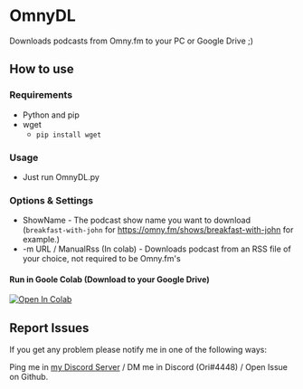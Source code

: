 # OmnyDL
Downloads podcasts from Omny.fm to your PC or Google Drive ;)

## How to use
### Requirements
* Python and pip
* wget
  * `pip install wget`
### Usage
* Just run OmnyDL.py
### Options & Settings
* ShowName - The podcast show name you want to download (`breakfast-with-john` for https://omny.fm/shows/breakfast-with-john for example.)
* -m URL / ManualRss (In colab) - Downloads podcast from an RSS file of your choice, not required to be Omny.fm's
#### Run in Goole Colab (Download to your Google Drive)
<a href="https://colab.research.google.com/github/Ori5000/OmnyDL/blob/main/OmnyColab.ipynb" target="_parent"><img src="https://colab.research.google.com/assets/colab-badge.svg" alt="Open In Colab"/></a>

## Report Issues
If you get any problem please notify me in one of the following ways:

Ping me in [my Discord Server](https://discord.gg/enMG8bXUbn) / DM me in Discord (Ori#4448) / Open Issue on Github.
